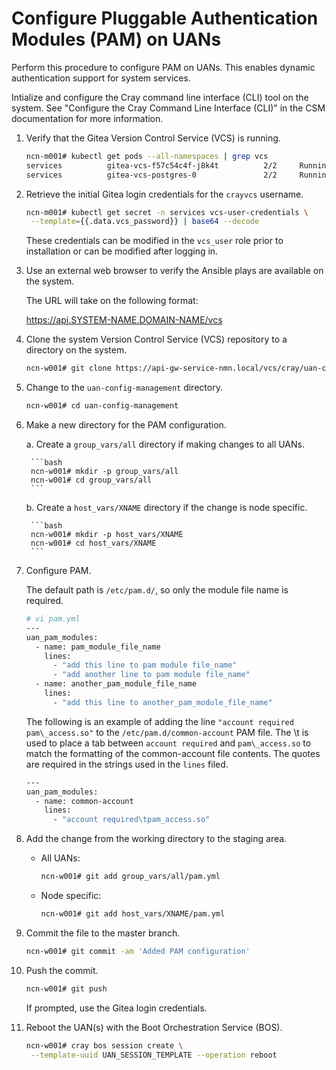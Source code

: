 
# Configure Pluggable Authentication Modules \(PAM\) on UANs

Perform this procedure to configure PAM on UANs. This enables dynamic authentication support for system services.

Intialize and configure the Cray command line interface \(CLI\) tool on the system. See "Configure the Cray Command Line Interface \(CLI\)" in the CSM documentation for more information.

1. Verify that the Gitea Version Control Service \(VCS\) is running.

    ```bash
    ncn-m001# kubectl get pods --all-namespaces | grep vcs
    services          gitea-vcs-f57c54c4f-j8k4t          2/2     Running             1          11d
    services          gitea-vcs-postgres-0               2/2     Running             0          11d
    ```

2. Retrieve the initial Gitea login credentials for the `crayvcs` username.

    ```bash
    ncn-m001# kubectl get secret -n services vcs-user-credentials \
     --template={{.data.vcs_password}} | base64 --decode
    ```

    These credentials can be modified in the `vcs_user` role prior to installation or can be modified after logging in.

3. Use an external web browser to verify the Ansible plays are available on the system.

    The URL will take on the following format:

    https://api.SYSTEM-NAME.DOMAIN-NAME/vcs


4. Clone the system Version Control Service \(VCS\) repository to a directory on the system.

    ```bash
    ncn-w001# git clone https://api-gw-service-nmn.local/vcs/cray/uan-config-management.git
    ```

5. Change to the `uan-config-management` directory.

    ```bash
    ncn-w001# cd uan-config-management
    ```

6. Make a new directory for the PAM configuration.

    a. Create a `group_vars/all` directory if making changes to all UANs.

        ```bash
        ncn-w001# mkdir -p group_vars/all
        ncn-w001# cd group_vars/all
        ```

    b. Create a `host_vars/XNAME` directory if the change is node specific.

        ```bash
        ncn-w001# mkdir -p host_vars/XNAME
        ncn-w001# cd host_vars/XNAME
        ```

7. Configure PAM.

    The default path is `/etc/pam.d/`, so only the module file name is required.

    ```bash
    # vi pam.yml
    ---
    uan_pam_modules:
      - name: pam_module_file_name
        lines:
          - "add this line to pam module file_name" 
          - "add another line to pam module file_name"  
      - name: another_pam_module_file_name    
        lines:    
          - "add this line to another_pam_module_file_name"
    ```

    The following is an example of adding the line `"account required pam\_access.so"` to the `/etc/pam.d/common-account` PAM file. The \\t is used to place a tab between `account required` and `pam\_access.so` to match the formatting of the common-account file contents. The quotes are required in the strings used in the `lines` filed.

    ```bash
    ---
    uan_pam_modules:
      - name: common-account
        lines:
          - "account required\tpam_access.so" 
    ```

8. Add the change from the working directory to the staging area.

    - All UANs:

        ```bash
        ncn-w001# git add group_vars/all/pam.yml
        ```

    - Node specific:

        ```bash
        ncn-w001# git add host_vars/XNAME/pam.yml
        ```

9. Commit the file to the master branch.

    ```bash
    ncn-w001# git commit -am 'Added PAM configuration'
    ```

10. Push the commit.

    ```bash
    ncn-w001# git push
    ```

    If prompted, use the Gitea login credentials.

11. Reboot the UAN\(s\) with the Boot Orchestration Service \(BOS\).

    ```bash
    ncn-w001# cray bos session create \
     --template-uuid UAN_SESSION_TEMPLATE --operation reboot
    ```

